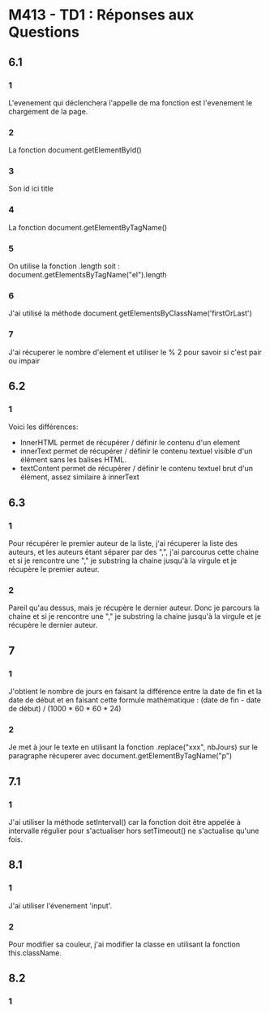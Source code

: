 # M413 - TD1 : Réponses aux Questions

## 6.1
### 1
L'evenement qui déclenchera l'appelle de ma fonction est l'evenement le chargement de la page.

### 2
La fonction document.getElementById()

### 3
Son id ici title

### 4
La fonction document.getElementByTagName()

### 5
On utilise la fonction .length soit : document.getElementsByTagName("el").length

### 6
J'ai utilisé la méthode document.getElementsByClassName('firstOrLast')

### 7
J'ai récuperer le nombre d'element et utiliser le % 2 pour savoir si c'est pair ou impair

## 6.2
### 1
Voici les différences:
- InnerHTML permet de récupérer / définir le contenu d'un element 
- innerText permet de récupérer / définir le contenu textuel visible d'un élément sans les balises HTML.
- textContent permet de récupérer / définir le contenu textuel brut d'un élément, assez similaire à innerText

## 6.3
### 1
Pour récupérer le premier auteur de la liste, j'ai récuperer la liste des auteurs, et les auteurs étant séparer par des ",", j'ai parcourus cette chaine et si je rencontre une "," je substring la chaine jusqu'à la virgule et je récupère le premier auteur.

### 2
Pareil qu'au dessus, mais je récupère le dernier auteur. Donc je parcours la chaine et si je rencontre une "," je substring la chaine jusqu'à la virgule et je récupère le dernier auteur.

## 7
### 1
J'obtient le nombre de jours en faisant la différence entre la date de fin et la date de début et en faisant cette formule mathématique : (date de fin - date de début) / (1000 * 60 * 60 * 24)

### 2
Je met à jour le texte en utilisant la fonction .replace("xxx", nbJours) sur le paragraphe récuperer avec document.getElementByTagName("p")

## 7.1
### 1
J'ai utiliser la méthode setInterval() car la fonction doit être appelée à intervalle régulier pour s'actualiser hors setTimeout() ne s'actualise qu'une fois.

## 8.1
### 1
J'ai utiliser l'évenement 'input'.

### 2
Pour modifier sa couleur, j'ai modifier la classe en utilisant la fonction this.className.

## 8.2
### 1

